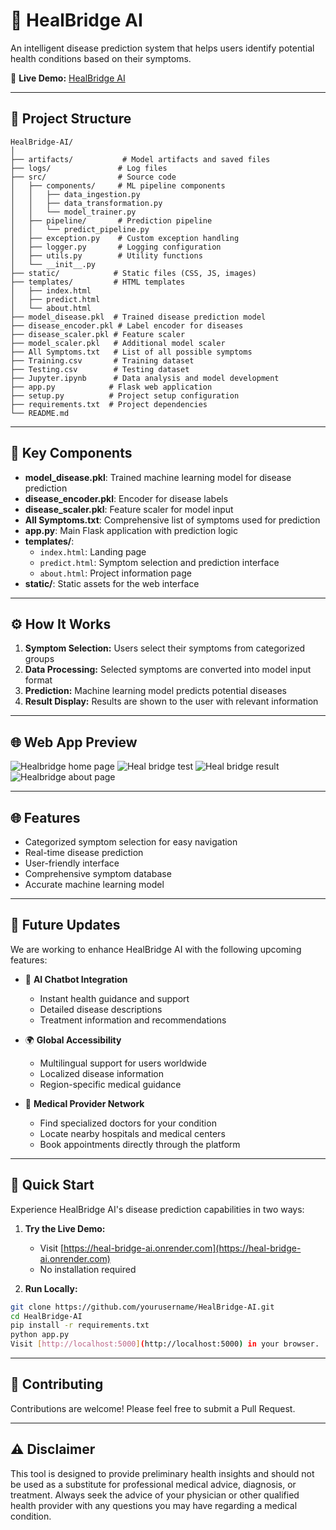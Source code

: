 # 🏥 HealBridge AI

An intelligent disease prediction system that helps users identify potential health conditions based on their symptoms.

🔗 **Live Demo:** [HealBridge AI](https://heal-bridge-ai.onrender.com)

---

## 📁 Project Structure

```
HealBridge-AI/
│
├── artifacts/           # Model artifacts and saved files
├── logs/               # Log files
├── src/                # Source code
│   ├── components/     # ML pipeline components
│   │   ├── data_ingestion.py
│   │   ├── data_transformation.py
│   │   └── model_trainer.py
│   ├── pipeline/       # Prediction pipeline
│   │   └── predict_pipeline.py
│   ├── exception.py    # Custom exception handling
│   ├── logger.py       # Logging configuration
│   ├── utils.py        # Utility functions
│   └── __init__.py
├── static/            # Static files (CSS, JS, images)
├── templates/         # HTML templates
│   ├── index.html
│   ├── predict.html
│   └── about.html
├── model_disease.pkl  # Trained disease prediction model
├── disease_encoder.pkl # Label encoder for diseases
├── disease_scaler.pkl # Feature scaler
├── model_scaler.pkl   # Additional model scaler
├── All Symptoms.txt   # List of all possible symptoms
├── Training.csv       # Training dataset
├── Testing.csv        # Testing dataset
├── Jupyter.ipynb      # Data analysis and model development
├── app.py            # Flask web application
├── setup.py          # Project setup configuration
├── requirements.txt  # Project dependencies
└── README.md
```

---

## 📝 Key Components

- **model_disease.pkl**: Trained machine learning model for disease prediction
- **disease_encoder.pkl**: Encoder for disease labels
- **disease_scaler.pkl**: Feature scaler for model input
- **All Symptoms.txt**: Comprehensive list of symptoms used for prediction
- **app.py**: Main Flask application with prediction logic
- **templates/**: 
  - `index.html`: Landing page
  - `predict.html`: Symptom selection and prediction interface
  - `about.html`: Project information page
- **static/**: Static assets for the web interface

---

## ⚙️ How It Works

1. **Symptom Selection:** Users select their symptoms from categorized groups
2. **Data Processing:** Selected symptoms are converted into model input format
3. **Prediction:** Machine learning model predicts potential diseases
4. **Result Display:** Results are shown to the user with relevant information

---

## 🌐 Web App Preview
![Healbridge home page](https://github.com/user-attachments/assets/de8f288c-538b-4fd3-a481-c1984d61643c)
![Heal bridge test](https://github.com/user-attachments/assets/ef46c9a1-a4ff-4a2c-9e46-e750cde7d354)
![Heal bridge result](https://github.com/user-attachments/assets/002caec2-f831-4fd5-858c-3fef5f2a68b6)
![Healbridge about page](https://github.com/user-attachments/assets/ab63f338-138e-4828-a192-a0057dcecc72)

---

## 🌐 Features

- Categorized symptom selection for easy navigation
- Real-time disease prediction
- User-friendly interface
- Comprehensive symptom database
- Accurate machine learning model

---

## 🔮 Future Updates

We are working to enhance HealBridge AI with the following upcoming features:

- 🤖 **AI Chatbot Integration**
  - Instant health guidance and support
  - Detailed disease descriptions
  - Treatment information and recommendations

- 🌍 **Global Accessibility**
  - Multilingual support for users worldwide
  - Localized disease information
  - Region-specific medical guidance

- 🏥 **Medical Provider Network**
  - Find specialized doctors for your condition
  - Locate nearby hospitals and medical centers
  - Book appointments directly through the platform

---

## 🚦 Quick Start

Experience HealBridge AI's disease prediction capabilities in two ways:

1. **Try the Live Demo:**
   - Visit [https://heal-bridge-ai.onrender.com](https://heal-bridge-ai.onrender.com)
   - No installation required

2. **Run Locally:**
```bash
git clone https://github.com/yourusername/HealBridge-AI.git
cd HealBridge-AI
pip install -r requirements.txt
python app.py
Visit [http://localhost:5000](http://localhost:5000) in your browser.

```

---

## 🤝 Contributing

Contributions are welcome! Please feel free to submit a Pull Request.

---

## ⚠️ Disclaimer

This tool is designed to provide preliminary health insights and should not be used as a substitute for professional medical advice, diagnosis, or treatment. Always seek the advice of your physician or other qualified health provider with any questions you may have regarding a medical condition.
